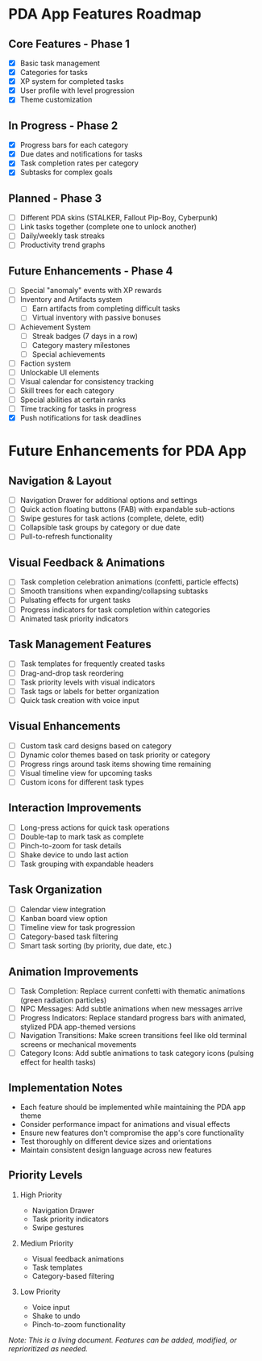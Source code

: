 # PDA App Features Roadmap

## Core Features - Phase 1
- [x] Basic task management
- [x] Categories for tasks
- [x] XP system for completed tasks
- [x] User profile with level progression
- [x] Theme customization

## In Progress - Phase 2
- [x] Progress bars for each category
- [x] Due dates and notifications for tasks
- [x] Task completion rates per category
- [x] Subtasks for complex goals

## Planned - Phase 3
- [ ] Different PDA skins (STALKER, Fallout Pip-Boy, Cyberpunk)
- [ ] Link tasks together (complete one to unlock another)
- [ ] Daily/weekly task streaks
- [ ] Productivity trend graphs

## Future Enhancements - Phase 4
- [ ] Special "anomaly" events with XP rewards
- [ ] Inventory and Artifacts system
  - [ ] Earn artifacts from completing difficult tasks
  - [ ] Virtual inventory with passive bonuses
- [ ] Achievement System
  - [ ] Streak badges (7 days in a row)
  - [ ] Category mastery milestones
  - [ ] Special achievements
- [ ] Faction system
- [ ] Unlockable UI elements
- [ ] Visual calendar for consistency tracking
- [ ] Skill trees for each category
- [ ] Special abilities at certain ranks
- [ ] Time tracking for tasks in progress
- [x] Push notifications for task deadlines

# Future Enhancements for PDA App

## Navigation & Layout
- [ ] Navigation Drawer for additional options and settings
- [ ] Quick action floating buttons (FAB) with expandable sub-actions
- [ ] Swipe gestures for task actions (complete, delete, edit)
- [ ] Collapsible task groups by category or due date
- [ ] Pull-to-refresh functionality

## Visual Feedback & Animations
- [ ] Task completion celebration animations (confetti, particle effects)
- [ ] Smooth transitions when expanding/collapsing subtasks
- [ ] Pulsating effects for urgent tasks
- [ ] Progress indicators for task completion within categories
- [ ] Animated task priority indicators

## Task Management Features
- [ ] Task templates for frequently created tasks
- [ ] Drag-and-drop task reordering
- [ ] Task priority levels with visual indicators
- [ ] Task tags or labels for better organization
- [ ] Quick task creation with voice input

## Visual Enhancements
- [ ] Custom task card designs based on category
- [ ] Dynamic color themes based on task priority or category
- [ ] Progress rings around task items showing time remaining
- [ ] Visual timeline view for upcoming tasks
- [ ] Custom icons for different task types

## Interaction Improvements
- [ ] Long-press actions for quick task operations
- [ ] Double-tap to mark task as complete
- [ ] Pinch-to-zoom for task details
- [ ] Shake device to undo last action
- [ ] Task grouping with expandable headers

## Task Organization
- [ ] Calendar view integration
- [ ] Kanban board view option
- [ ] Timeline view for task progression
- [ ] Category-based task filtering
- [ ] Smart task sorting (by priority, due date, etc.)

## Animation Improvements
- [ ] Task Completion: Replace current confetti with thematic animations (green radiation particles)
- [ ] NPC Messages: Add subtle animations when new messages arrive
- [ ] Progress Indicators: Replace standard progress bars with animated, stylized PDA app-themed versions
- [ ] Navigation Transitions: Make screen transitions feel like old terminal screens or mechanical movements
- [ ] Category Icons: Add subtle animations to task category icons (pulsing effect for health tasks)

## Implementation Notes
- Each feature should be implemented while maintaining the PDA app theme
- Consider performance impact for animations and visual effects
- Ensure new features don't compromise the app's core functionality
- Test thoroughly on different device sizes and orientations
- Maintain consistent design language across new features

## Priority Levels
1. High Priority
   - Navigation Drawer
   - Task priority indicators
   - Swipe gestures

2. Medium Priority
   - Visual feedback animations
   - Task templates
   - Category-based filtering

3. Low Priority
   - Voice input
   - Shake to undo
   - Pinch-to-zoom functionality

_Note: This is a living document. Features can be added, modified, or reprioritized as needed._ 